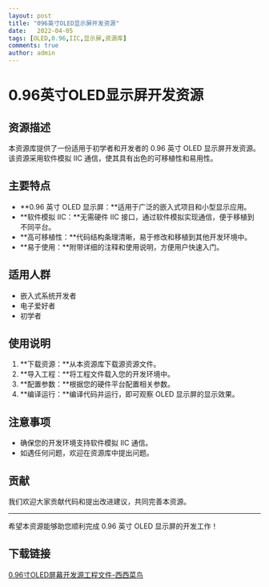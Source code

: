 ```yaml
---
layout: post
title: "096英寸OLED显示屏开发资源"
date:   2022-04-05
tags: [OLED,0.96,IIC,显示屏,资源库]
comments: true
author: admin
---
```

# 0.96英寸OLED显示屏开发资源

## 资源描述

本资源库提供了一份适用于初学者和开发者的 0.96 英寸 OLED 显示屏开发资源。该资源采用软件模拟 IIC 通信，使其具有出色的可移植性和易用性。

## 主要特点

- **0.96 英寸 OLED 显示屏：**适用于广泛的嵌入式项目和小型显示应用。
- **软件模拟 IIC：**无需硬件 IIC 接口，通过软件模拟实现通信，便于移植到不同平台。
- **高可移植性：**代码结构条理清晰，易于修改和移植到其他开发环境中。
- **易于使用：**附带详细的注释和使用说明，方便用户快速入门。

## 适用人群

- 嵌入式系统开发者
- 电子爱好者
- 初学者

## 使用说明

1. **下载资源：**从本资源库下载源资源文件。
2. **导入工程：**将工程文件载入您的开发环境中。
3. **配置参数：**根据您的硬件平台配置相关参数。
4. **编译运行：**编译代码并运行，即可观察 OLED 显示屏的显示效果。

## 注意事项

- 确保您的开发环境支持软件模拟 IIC 通信。
- 如遇任何问题，欢迎在资源库中提出问题。

## 贡献

我们欢迎大家贡献代码和提出改进建议，共同完善本资源。

---

希望本资源能够助您顺利完成 0.96 英寸 OLED 显示屏的开发工作！

## 下载链接

[0.96寸OLED屏幕开发源工程文件-西西菜鸟](https://pan.quark.cn/s/093d629ce45a)